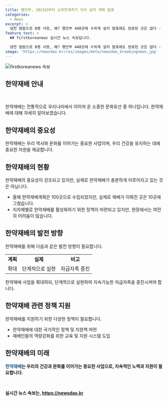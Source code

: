 ```yaml
---
title: 행안부, 2023년부터 소하천계측기 지속 설치 계획 발표
categories:
  - News
excerpt: >
  냉천 범람으로 8명 사망, 왜? 행안부 440곳에 수위계 설치 발표에도 완료된 곳은 없다 - 행안부는 2023년을 목표로 소하천에 계측기(수위계, 유속계)를 설치하는 소하천스마트계측사업을 추진 중이지만, 올해 설치 대상인 440곳은 한 곳도 완료되지 않았다. 냉천의 경우는 하천법에 따라 시도지사가 관리하는 지방하천으로, 2023년에도 계측기를 설치할 예정이다. 행정안전부는 피해 최소화를 위해 신속한 추진을 약속했다. (자료출처=정책브리핑 www.korea.kr)
feature_text: >
  ## firstkoreanews 실시간 뉴스 속보입니다.

  냉천 범람으로 8명 사망, 왜? 행안부 440곳에 수위계 설치 발표에도 완료된 곳은 없다 - 행안부는 2023년을 목표로 소하천에 계측기(수위계, 유속계)를 설치하는 소하천스마트계측사업을 추진 중이지만, 올해 설치 대상인 440곳은 한 곳도 완료되지 않았다. 냉천의 경우는 하천법에 따라 시도지사가 관리하는 지방하천으로, 2023년에도 계측기를 설치할 예정이다. 행정안전부는 피해 최소화를 위해 신속한 추진을 약속했다. (자료출처=정책브리핑 www.korea.kr)
image: 'https://newsdao.kr/res/images/meta/newsdao_breakingnews.jpg'
---
```


<p><img src="https://newsdao.kr/res/images/meta/newsdao_breakingnews.jpg" alt="firstkoreanews 속보" /></p>

<h2 data-ke-size="size26">한약재배 안내</h2>

<p data-ke-size="size16">&nbsp;</p>

<p>한약재배는 전통적으로 우리나라에서 이어져 온 소중한 문화유산 중 하나입니다. 한약재배에 대해 자세히 알아보겠습니다.</p>

<h2 data-ke-size="size26">한약재배의 중요성</h2>

<p data-ke-size="size16">한약재배는 우리 역사와 문화를 이어가는 중요한 사업이며, 우리 건강을 유지하는 데에 중요한 자원을 제공합니다.</p>

<h2 data-ke-size="size26">한약재배의 현황</h2>

<p data-ke-size="size16">한약재배의 중요성이 강조되고 있지만, 실제로 한약재배가 충분하게 이루어지고 있는 것은 아닙니다.</p>

<ul>
    <li>올해 한약재배계획은 100곳으로 수립되었지만, 실제로 재배가 이뤄진 곳은 10곳에 그쳤습니다.</li>
    <li>지자체별로 한약재배를 활성화하기 위한 정책이 마련되고 있지만, 현장에서는 여전히 어려움이 많습니다.</li>
</ul>

<h2 data-ke-size="size26">한약재배의 발전 방향</h2>

<p data-ke-size="size16">한약재배를 위해 다음과 같은 발전 방향이 필요합니다.</p>

<table>
    <tr>
        <td style="text-align: center; height: 17px;"><b>계획</b></td>
        <td style="text-align: center; height: 17px;"><b>실제</b></td>
        <td style="text-align: center; height: 17px;"><b>비고</b></td>
    </tr>
    <tr>
        <td style="text-align: center; height: 17px;">확대</td>
        <td style="text-align: center; height: 17px;">단계적으로 실현</td>
        <td style="text-align: center; height: 17px;">자급자족 증진</td>
    </tr>
</table>

<p data-ke-size="size16">한약재배 사업을 확대하되, 단계적으로 실현하여 지속가능한 자급자족을 증진시켜야 합니다.</p>

<h2 data-ke-size="size26">한약재배 관련 정책 지원</h2>

<p data-ke-size="size16">한약재배를 지원하기 위한 다양한 정책이 필요합니다.</p>

<ul>
    <li>한약재배에 대한 국가적인 정책 및 지원책 마련</li>
    <li>재배인들의 역량강화를 위한 교육 및 지원 시스템 도입</li>
</ul>

<h2 data-ke-size="size26">한약재배의 미래</h2>

<p data-ke-size="size16"><b><span style="color: #1a5490;">한약재배</span><b>는 우리의 건강과 문화를 이어가는 중요한 사업으로, 지속적인 노력과 지원이 필요합니다.</p>

<p data-ke-size="size16">&nbsp;</p>
실시간 뉴스 속보는, <a href="https://newsdao.kr" rel="dofollow">https://newsdao.kr</a>


